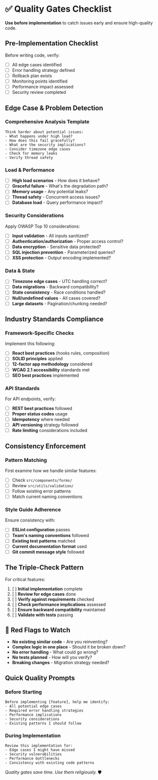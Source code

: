 # ✅ Quality Gates Checklist

**Use before implementation** to catch issues early and ensure high-quality code.

## Pre-Implementation Checklist

Before writing code, verify:
- [ ] All edge cases identified
- [ ] Error handling strategy defined  
- [ ] Rollback plan exists
- [ ] Monitoring points identified
- [ ] Performance impact assessed
- [ ] Security review completed

## Edge Case & Problem Detection

### Comprehensive Analysis Template
```
Think harder about potential issues:
- What happens under high load?
- How does this fail gracefully?  
- What are the security implications?
- Consider timezone edge cases
- Check for memory leaks
- Verify thread safety
```

### Load & Performance
- [ ] **High load scenarios** - How does it behave?
- [ ] **Graceful failure** - What's the degradation path?
- [ ] **Memory usage** - Any potential leaks?
- [ ] **Thread safety** - Concurrent access issues?
- [ ] **Database load** - Query performance impact?

### Security Considerations
Apply OWASP Top 10 considerations:
- [ ] **Input validation** - All inputs sanitized?
- [ ] **Authentication/authorization** - Proper access control?
- [ ] **Data encryption** - Sensitive data protected?
- [ ] **SQL injection prevention** - Parameterized queries?
- [ ] **XSS protection** - Output encoding implemented?

### Data & State
- [ ] **Timezone edge cases** - UTC handling correct?
- [ ] **Data migrations** - Backward compatibility?
- [ ] **State consistency** - Race conditions handled?
- [ ] **Null/undefined values** - All cases covered?
- [ ] **Large datasets** - Pagination/chunking needed?

## Industry Standards Compliance

### Framework-Specific Checks
Implement this following:
- [ ] **React best practices** (hooks rules, composition)
- [ ] **SOLID principles** applied
- [ ] **12-factor app methodology** considered  
- [ ] **WCAG 2.1 accessibility** standards met
- [ ] **SEO best practices** implemented

### API Standards  
For API endpoints, verify:
- [ ] **REST best practices** followed
- [ ] **Proper status codes** usage
- [ ] **Idempotency** where needed
- [ ] **API versioning** strategy followed
- [ ] **Rate limiting** considerations included

## Consistency Enforcement

### Pattern Matching
First examine how we handle similar features:
- [ ] Check `src/components/forms/`
- [ ] Review `src/utils/validation/`  
- [ ] Follow existing error patterns
- [ ] Match current naming conventions

### Style Guide Adherence
Ensure consistency with:
- [ ] **ESLint configuration** passes
- [ ] **Team's naming conventions** followed
- [ ] **Existing test patterns** matched
- [ ] **Current documentation format** used
- [ ] **Git commit message style** followed

## The Triple-Check Pattern

For critical features:
1. [ ] **Initial implementation** complete
2. [ ] **Review for edge cases** done
3. [ ] **Verify against requirements** checked
4. [ ] **Check performance implications** assessed  
5. [ ] **Ensure backward compatibility** maintained
6. [ ] **Validate with tests** passing

## 🚨 Red Flags to Watch

- **No existing similar code** - Are you reinventing?
- **Complex logic in one place** - Should it be broken down?
- **No error handling** - What could go wrong?
- **No tests planned** - How will you verify?
- **Breaking changes** - Migration strategy needed?

## Quick Quality Prompts

### Before Starting
```
Before implementing [feature], help me identify:
- All potential edge cases
- Required error handling strategies  
- Performance implications
- Security considerations
- Existing patterns I should follow
```

### During Implementation  
```
Review this implementation for:
- Edge cases I might have missed
- Security vulnerabilities
- Performance bottlenecks
- Consistency with existing code patterns
```

*Quality gates save time. Use them religiously.* 🛡️